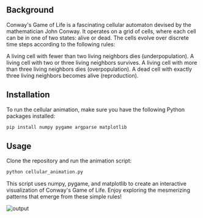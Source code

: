 ## Background

Conway's Game of Life is a fascinating cellular automaton devised by the mathematician John Conway. It operates on a grid of cells, where each cell can be in one of two states: alive or dead. The cells evolve over discrete time steps according to the following rules:

A living cell with fewer than two living neighbors dies (underpopulation).
A living cell with two or three living neighbors survives.
A living cell with more than three living neighbors dies (overpopulation).
A dead cell with exactly three living neighbors becomes alive (reproduction).

## Installation

To run the cellular animation, make sure you have the following Python packages installed:


```bash
pip install numpy pygame argparse matplotlib
```

## Usage

Clone the repository and run the animation script:

```bash
python cellular_animation.py
```


This script uses numpy, pygame, and matplotlib to create an interactive visualization of Conway's Game of Life. Enjoy exploring the mesmerizing patterns that emerge from these simple rules!

![output](https://github.com/rohinimohan14/cellular-animation/blob/main/cellular.png)
